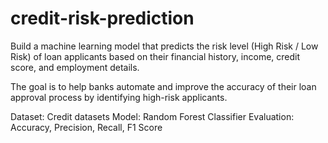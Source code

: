 # credit-risk-prediction
Build a machine learning model that predicts the risk level (High Risk / Low Risk) of loan applicants based on their financial history, income, credit score, and employment details.

The goal is to help banks automate and improve the accuracy of their loan approval process by identifying high-risk applicants.

Dataset:  Credit datasets
Model: Random Forest Classifier
Evaluation: Accuracy, Precision, Recall, F1 Score
